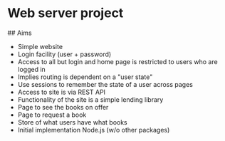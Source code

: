 # Web server project

## Aims
 - Simple website
 - Login facility (user + password)
 - Access to all but login and home page
is restricted to users who are logged in
 - Implies routing is dependent on a "user state"
 - Use sessions to remember the state of a user
across pages
 - Access to site is via REST API
 - Functionality of the site is a simple lending library
 - Page to see the books on offer
 - Page to request a book
 - Store of what users have what books
 - Initial implementation Node.js (w/o other packages)
